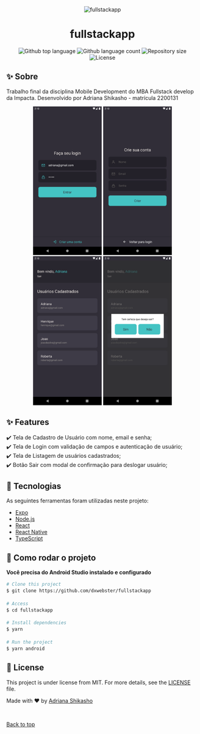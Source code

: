<div align="center" id="top">
  <img src="./.github/app.gif" alt="fullstackapp" />
</div>

<h1 align="center">fullstackapp</h1>

<p align="center">
  <img alt="Github top language" src="https://img.shields.io/github/languages/top/dxwebster/fullstackapp?color=56BEB8">
  <img alt="Github language count" src="https://img.shields.io/github/languages/count/dxwebster/fullstackapp?color=56BEB8">
  <img alt="Repository size" src="https://img.shields.io/github/repo-size/dxwebster/fullstackapp?color=56BEB8">
  <img alt="License" src="https://img.shields.io/github/license/dxwebster/fullstackapp?color=56BEB8">
</p>

## :sparkles: Sobre ##

Trabalho final da disciplina Mobile Development do MBA Fullstack develop da Impacta.
Desenvolvido por Adriana Shikasho - matrícula 2200131


<p align="center">
 <img width="180" alt="image" src="readme/01.png"> <img width="180" alt="image" src="readme/02.png">  <img width="180" alt="image" src="readme/03.png">  <img width="180" alt="image" src="readme/04.png">
</p>


## :sparkles: Features ##

:heavy_check_mark: Tela de Cadastro de Usuário com nome, email e senha;\
:heavy_check_mark: Tela de Login com validação de campos e autenticação de usuário;\
:heavy_check_mark: Tela de Listagem de usuários cadastrados;\
:heavy_check_mark: Botão Sair com modal de confirmação para deslogar usuário;

## :rocket: Tecnologias ##

As seguintes ferramentas foram utilizadas neste projeto:

- [Expo](https://expo.io/)
- [Node.js](https://nodejs.org/en/)
- [React](https://pt-br.reactjs.org/)
- [React Native](https://reactnative.dev/)
- [TypeScript](https://www.typescriptlang.org/)


## :checkered_flag: Como rodar o projeto ##

**Você precisa do Android Studio instalado e configurado**

```bash
# Clone this project
$ git clone https://github.com/dxwebster/fullstackapp

# Access
$ cd fullstackapp

# Install dependencies
$ yarn

# Run the project
$ yarn android

```

## :memo: License ##

This project is under license from MIT. For more details, see the [LICENSE](LICENSE.md) file.


Made with :heart: by <a href="https://github.com/dxwebster" target="_blank">Adriana Shikasho</a>

&#xa0;

<a href="#top">Back to top</a>
